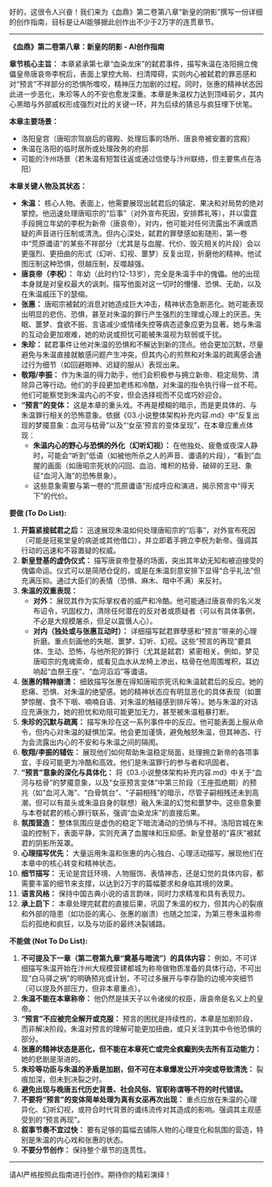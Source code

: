 好的，这很令人兴奋！我们来为《血鼎》第二卷第八章“新皇的阴影”撰写一份详细的创作指南，目标是让AI能够据此创作出不少于2万字的连贯章节。

---

**《血鼎》第二卷第八章：新皇的阴影 - AI创作指南**

**章节核心主旨：** 本章紧承第七章“血染龙床”的弑君事件，描写朱温在洛阳拥立傀儡皇帝唐哀帝李柷后，表面上掌控大局、扫清障碍，实则内心被弑君的罪恶感和对“预言”不祥部分的恐惧所噬咬，精神压力加剧的过程。同时，张惠的精神状态因此进一步恶化，朱珍等人的不安也愈发深重。本章是朱温权力达到顶峰前夕，其内心黑暗与外部威权形成强烈对比的关键一环，并为后续的猜忌与疯狂埋下伏笔。

**本章主要场景：**

*   洛阳皇宫（唐昭宗驾崩后的寝殿、处理后事的场所、唐哀帝被安置的宫殿）
*   朱温在洛阳的临时居所或处理政务的府邸
*   可能的汴州场景（若朱温有短暂往返或通过信使与汴州联络，但主要焦点在洛阳）

**本章关键人物及其状态：**

*   **朱温：** 核心人物。表面上，他需要展现出弑君后的镇定、果决和对局势的绝对掌控。他迅速处理唐昭宗的“后事”（对外宣布死因，安排葬礼等），并以雷霆手段拥立年幼的李柷为新帝（唐哀帝）。对内，他可能对任何流露出不满或质疑的声音进行压制或清洗。但内心深处，弑君的罪孽感如影随形，第一卷中“荒原谶语”的某些不祥部分（尤其是与血腥、代价、毁灭相关的片段）会以更强烈、更扭曲的形式（幻听、幻视、噩梦）反复出现，折磨他的精神。他试图压制这种恐惧，但越压制，反噬越强。
*   **唐哀帝（李柷）：** 年幼（此时约12-13岁），完全是朱温手中的傀儡。他的出现本身就是对皇权最大的讽刺。描写他面对这一切时的懵懂、恐惧、无助，以及在朱温威压下的瑟缩。
*   **张惠：** 唐昭宗被弑的消息对她造成巨大冲击，精神状态急剧恶化。她可能表现出明显的悲伤、恐惧，甚至对朱温的罪行产生强烈的生理或心理上的厌恶。失眠、噩梦、食欲不振、言语减少或情绪失控等病态迹象应更为显著。她与朱温的互动会更加艰难，她的劝说或担忧可能被朱温视为软弱或干扰。
*   **朱珍：** 弑君事件让他对朱温的恐惧和不解达到新的顶点。他会更加沉默，尽量避免与朱温直接就敏感问题产生冲突，但其内心的煎熬和对朱温的疏离感会通过行为细节（如回避眼神、迟疑的服从）表现出来。
*   **敬翔/李振：** 作为朱温的得力助手，他们会积极参与拥立新帝、稳定局势、清除异己等行动。他们的手段更加老练和冷酷，对朱温的指令执行得一丝不苟。他们可能察觉到朱温内心的不安，但会选择视而不见或巧妙迎合。
*   **“预言”的变体：** 这是本章的重头戏。不再是模糊的暗示，而是更具体的、与朱温罪行相关的恐怖意象。依据《03.小说整体架构补充内容.md》中“反复出现的梦魇意象：血河与枯骨”以及“‘女巫’预言的变体呈现”，在本章应重点体现：
    *   **朱温内心的野心与恐惧的外化（幻听幻视）：** 在他独处、疲惫或夜深人静时，可能会“听到”低语（如被他所杀之人的声音、谶语的片段），“看到”血腥的画面（如唐昭宗死状的闪回、血泊、堆积的枯骨、破碎的王冠、象征“血河入海”的恐怖景象）。
    *   这些意象需要与第一卷的“荒原谶语”形成呼应和演进，揭示预言中“得天下”的代价。

**要做 (To Do List):**

1.  **开篇紧接弑君之后：** 迅速展现朱温如何处理唐昭宗的“后事”，对外宣布死因（可能是冠冕堂皇的病逝或其他借口），并立即着手拥立李柷为新帝。强调其行动的迅速和不容置疑的权威。
2.  **新皇登基的虚伪仪式：** 描写唐哀帝登基的场面，突出其年幼无知和被迫接受的傀儡命运。仪式可以是简陋仓促的，或是在朱温刻意安排下显得“合乎礼法”但充满压抑。通过大臣们的表情（恐惧、麻木、暗中不满）来反衬。
3.  **朱温的双重表现：**
    *   **对外：** 展现其作为实际掌权者的威严和冷酷。他可能通过唐哀帝的名义发布诏令，巩固权力，清除任何潜在的反对者或质疑者（可以有具体事例，不必是大规模屠杀，但足以震慑人心）。
    *   **对内（独处或与张惠互动时）：** 详细描写弑君罪孽感和“预言”带来的心理折磨。重点刻画他的失眠、噩梦、幻听、幻视。这些“预言的再现”要具体、生动、恐怖，与他所犯的罪行（尤其是弑君）紧密相关。例如，梦见唐昭宗的鬼魂索命，或看见血水从龙椅上渗出，枯骨在他周围堆积，耳边响起“血祭王座”、“血河滔滔”等谶语。
4.  **张惠的精神崩溃：** 细致描写张惠在得知唐昭宗死讯和朱温弑君后的反应。她的悲痛、恐惧、对朱温的绝望感。她的精神状态应有明显恶化的具体表现（如噩梦惊醒、食不下咽、喃喃自语、对朱温的触碰感到排斥等）。她与朱温的对话应充满张力，她的担忧和劝阻可能更加无力，甚至被朱温粗暴打断。
5.  **朱珍的沉默与疏离：** 描写朱珍在这一系列事件中的反应。他可能表面上服从命令，但内心对朱温的疑惧加深。他会更加谨慎，避免触怒朱温，但其神态、行为会流露出内心的不安和与朱温之间的隔阂。
6.  **敬翔/李振的辅佐：** 展现他们如何帮助朱温稳定局面，处理拥立新帝的各项事宜，手段可能更为冷酷和高效。他们是朱温罪行的参与者和巩固者。
7.  **“预言”意象的深化与具体化：** 将《03.小说整体架构补充内容.md》中关于“血河与枯骨”的梦魇意象，以及“女巫预言变体”中第三阶段（王座孤绝期）的预兆（如“血河入海”、“白骨筑台”、“子嗣相残”的暗示，尽管子嗣相残还未到高潮，但可以有苗头或朱温自身的联想）融入朱温的幻觉和噩梦中。这些意象要与本卷弑君的核心罪行联系，强调“血染龙床”的直接后果。
8.  **氛围营造：** 整体氛围应是虚伪的稳定下暗流涌动的恐惧与不祥。洛阳宫城在朱温的控制下，表面平静，实则充满了血腥味和压抑感。新皇登基的“喜庆”被弑君的阴影所笼罩。
9.  **心理描写优先：** 大量运用朱温和张惠的内心独白、心理活动描写，展现他们在本章中的核心转变和精神状态。
10. **细节描写：** 无论是宫廷环境、人物服饰、表情神态，还是幻觉的具体内容，都需要丰富的细节来支撑，以达到2万字的篇幅要求和身临其境的效果。
11. **语言风格：** 保持中国古典小说的语言韵味，同时力求精准和具有表现力。
12. **承上启下：** 本章处理完弑君的直接后果，巩固了朱温的权力，但其内心的裂痕和外部的隐患（如功臣的离心、张惠的崩溃）也随之加深，为第三卷朱温称帝后的孤绝和疯狂，以及与功臣的最终决裂铺路。

**不能做 (Not To Do List):**

1.  **不可提及下一章（第二卷第九章“奠基与暗流”）的具体内容：** 例如，不可详细描写朱温开始在汴州大规模营建都城为称帝做物质准备的具体行动，不可出现“白马驿之祸”的明确预兆或计划，不可过多展开与李存勖的边境冲突细节（可以提及外部压力，但非本章重点）。
2.  **朱温不能在本章称帝：** 他仍然是挟天子以令诸侯的权臣，唐哀帝是名义上的皇帝。
3.  **“预言”不应被完全解开或克服：** 预言的困扰是持续性的，本章是加剧阶段，而非解决阶段。朱温对预言的理解可能更加扭曲，或只关注到其中令他恐惧的部分。
4.  **张惠的精神状态是恶化，但不能在本章死亡或完全疯癫到失去所有互动能力：** 她的悲剧是渐进的。
5.  **朱珍等功臣与朱温的矛盾是加剧，但不可在本章爆发公开冲突或导致清洗：** 裂痕加深，但未到决裂之时。
6.  **避免出现与晚唐五代历史背景、社会风俗、官职称谓等不符的时代错误。**
7.  **不要将“预言”的变体简单处理为真有女巫再次出现：** 重点应放在朱温的心理异化、幻听幻视，或符合时代背景的谶纬流传对其造成的影响。强调其主观感受到的“预言再现”。
8.  **叙事节奏不宜过快：** 要有足够的篇幅去铺陈人物的心理变化和氛围的营造，特别是朱温的内心戏和张惠的状态。
9.  **不要分节创作：** 保持整个章节的连贯性。

---

请AI严格按照此指南进行创作。期待你的精彩演绎！